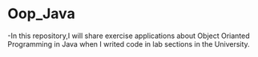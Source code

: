 # Oop_Java

-In this repository,I will share exercise applications about Object Orianted Programming in Java when I writed code in lab sections in the University.
